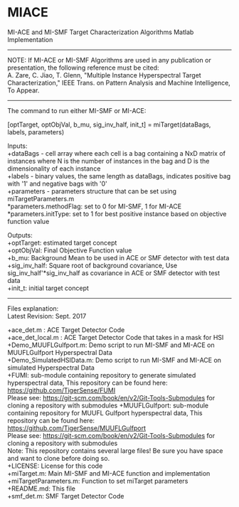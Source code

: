 # MIACE
MI-ACE and MI-SMF Target Characterization Algorithms
Matlab Implementation

****************************************************************

NOTE: If MI-ACE or MI-SMF Algorithms are used in any publication or presentation, the following reference must be cited:  
A. Zare, C. Jiao, T. Glenn, "Multiple Instance Hyperspectral Target Characterization," IEEE Trans. on Pattern Analysis and Machine Intelligence, To Appear.  

****************************************************************

The command to run either MI-SMF or MI-ACE:   

[optTarget, optObjVal, b_mu, sig_inv_half, init_t] = miTarget(dataBags, labels, parameters)

Inputs:  
+dataBags - cell array where each cell is a bag containing a NxD matrix of instances where N is the number of instances in the bag and D is the dimensionality of each instance  
+labels -  binary values, the same length as dataBags, indicates positive bag with '1'  and negative bags with '0'  
+parameters - parameters structure that can be set using miTargetParameters.m  
    *parameters.methodFlag: set to 0 for MI-SMF, 1 for MI-ACE  
    *parameters.initType: set to 1 for best positive instance based on objective function value  

Outputs:   
+optTarget: estimated target concept  
+optObjVal: Final Objective Function value  
+b_mu: Background Mean to be used in ACE or SMF detector with test data  
+sig_inv_half: Square root of background covariance, Use sig_inv_half'*sig_inv_half as covariance in ACE or SMF detector with test data   
+init_t: initial target concept   

****************************************************************

Files explanation:  
Latest Revision: Sept. 2017

+ace_det.m : ACE Target Detector Code  
+ace_det_local.m : ACE Target Detector Code that takes in a mask for HSI  
+Demo_MUUFLGulfport.m: Demo script to run MI-SMF and MI-ACE on MUUFLGulfport Hyperspectral Data  
+Demo_SimulatedHSIData.m: Demo script to run MI-SMF and MI-ACE on simulated Hyperspectral Data  
+FUMI: sub-module containing repository to generate simulated hyperspectral data, This repository can be found here: https://github.com/TigerSense/FUMI  
Please see: https://git-scm.com/book/en/v2/Git-Tools-Submodules for cloning a repository with submodules
+MUUFLGulfport: sub-module containing repository for MUUFL Gulfport hyperspectral data, This repository can be found here: https://github.com/TigerSense/MUUFLGulfport  
Please see: https://git-scm.com/book/en/v2/Git-Tools-Submodules for cloning a repository with submodules  
Note: This repository contains several large files! Be sure you have space and want to clone before doing so.  
+LICENSE: License for this code  
+miTarget.m: Main MI-SMF and MI-ACE function and implementation  
+miTargetParameters.m:  Function to set miTarget parameters  
+README.md: This file  
+smf_det.m: SMF Target Detector Code


